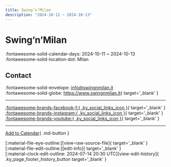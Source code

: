 ```yaml
---
title: Swing’n’Milan
description: "2024-10-11 ~ 2024-10-13"
---
```


# Swing’n’Milan 

:fontawesome-solid-calendar-days: 2024-10-11 ~ 2024-10-13  
:fontawesome-solid-location-dot: Milan  

## Contact

:fontawesome-solid-envelope: <info@swingnmilan.it>  
:fontawesome-solid-globe: <https://www.swingnmilan.it>{ target='_blank' }  

---

 [:fontawesome-brands-facebook-f:{ .ky_social_links_icon }](https://www.facebook.com/swingnmilan){ target='_blank' } [:fontawesome-brands-instagram:{ .ky_social_links_icon }](https://instagram.com/swing_n_milan){ target='_blank' } [:fontawesome-brands-youtube:{ .ky_social_links_icon }](https://youtube.com/@SWINGNMILAN_ORIGINAL){ target='_blank' }

---

[Add to Calendar](https://swing.news/ics/en/2024/it_IT/swing-n-milan-2024.ics){ .md-button }

<div class="ky_page_footer" markdown>
<div class="ky_page_footer_trailing" markdown="span">
[:material-file-eye-outline:][view-raw-source-file]{ target='_blank' }
[:material-file-edit-outline:][edit-info]{ target='_blank' }
</div>
<div class="ky_page_footer_leading" markdown="span">
[:material-clock-edit-outline: 2024-07-14 20:30 UTC][view-edit-history]{ .ky_page_footer_history_button target='_blank' }
</div>
</div>

[view-raw-source-file]: https://github.com/swingdance/events/blob/main/2024/it_IT/swing-n-milan-2024.json "View Raw Source File"
[edit-info]: https://github.com/swingdance/events/issues/new?assignees=&labels=update+event&projects=&template=03-update_entity.yml&title=%5B2024%2Fit_IT%5D%20Swing%E2%80%99n%E2%80%99Milan&region=it_IT&year=2024&id=swing-n-milan-2024&name=Swing%E2%80%99n%E2%80%99Milan&org_id= "Edit Info"

[view-edit-history]: https://github.com/swingdance/events/commits/main/2024/it_IT/swing-n-milan-2024.json "View Edit History"

